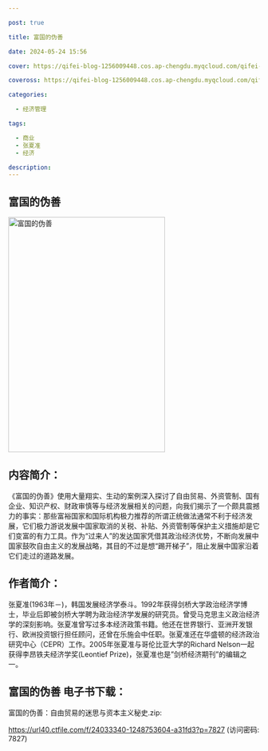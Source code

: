 ```yaml
---

post: true

title: 富国的伪善

date: 2024-05-24 15:56

cover: https://qifei-blog-1256009448.cos.ap-chengdu.myqcloud.com/qifei-blog/6616332968eb935713020f76.jpg

coveross: https://qifei-blog-1256009448.cos.ap-chengdu.myqcloud.com/qifei-blog/6616332968eb935713020f76.jpg

categories:

  - 经济管理

tags:

  - 商业
  - 张夏准
  - 经济

description:
---
```


## 富国的伪善
<img alt="富国的伪善 " class="aligncenter loading" data-was-processed="true" decoding="async" fetchpriority="high" height="471" src="https://qifei-blog-1256009448.cos.ap-chengdu.myqcloud.com/qifei-blog/6616332968eb935713020f76.jpg" style="cursor: zoom-in;" width="314"/>

## 内容简介：

《富国的伪善》使用大量翔实、生动的案例深入探讨了自由贸易、外资管制、国有企业、知识产权、财政审慎等与经济发展相关的问题，向我们揭示了一个颇具震撼力的事实：那些富裕国家和国际机构极力推荐的所谓正统做法通常不利于经济发展，它们极力游说发展中国家取消的关税、补贴、外资管制等保护主义措施却是它们变富的有力工具。作为“过来人”的发达国家凭借其政治经济优势，不断向发展中国家鼓吹自由主义的发展战略，其目的不过是想“踢开梯子”，阻止发展中国家沿着它们走过的道路发展。

## 作者简介：

张夏准(1963年－)，韩国发展经济学泰斗。1992年获得剑桥大学政治经济学博士，毕业后即被剑桥大学聘为政治经济学发展的研究员。曾受马克思主义政治经济学的深刻影响。张夏准曾写过多本经济政策书籍。他还在世界银行、亚洲开发银行、欧洲投资银行担任顾问，还曾在乐施会中任职。张夏准还在华盛顿的经济政治研究中心（CEPR）工作。2005年张夏准与哥伦比亚大学的Richard Nelson一起获得李昂铁夫经济学奖(Leontief Prize)，张夏准也是”剑桥经济期刊”的编辑之一。

## 富国的伪善 电子书下载：
富国的伪善：自由贸易的迷思与资本主义秘史.zip: 

https://url40.ctfile.com/f/24033340-1248753604-a31fd3?p=7827 (访问密码: 7827)
